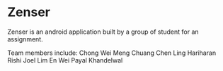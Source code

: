 # Zenser

Zenser is an android application built by a group of student for an assignment.

Team members include:
Chong Wei Meng
Chuang Chen Ling
Hariharan Rishi
Joel Lim En Wei
Payal Khandelwal
